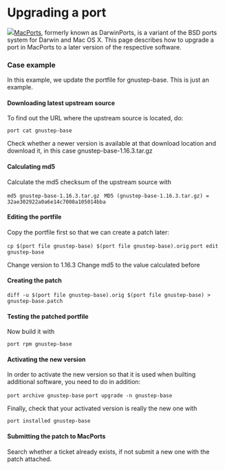 Upgrading a port
================
![](../../_/rsrc/1222694606788/developers/macports/macports-logo-top.png)[MacPorts](http://www.macports.org/), formerly known as DarwinPorts, is a variant of the BSD ports system for Darwin and Mac OS X.
This page describes how to upgrade a port in MacPorts to a later version of the respective software.

### Case example
In this example, we update the portfile for gnustep-base. This is just an example.
#### Downloading latest upstream source
To find out the URL where the upstream source is located, do:



`port cat gnustep-base `

Check whether a newer version is available at that download location and download it, in this case gnustep-base-1.16.3.tar.gz
#### Calculating md5
Calculate the md5 checksum of the upstream source with

`md5 gnustep-base-1.16.3.tar.gz `
`MD5 (gnustep-base-1.16.3.tar.gz) = 32ae302922a0a6e14c7008a105014bba`
#### Editing the portfile
Copy the portfile first so that we can create a patch later:

`cp $(port file gnustep-base) $(port file gnustep-base).orig`
`port edit gnustep-base`

Change version to 1.16.3
Change md5 to the value calculated before
#### Creating the patch
`diff -u $(port file gnustep-base).orig $(port file gnustep-base) > gnustep-base.patch`
#### Testing the patched portfile
Now build it with

`port rpm gnustep-base`
#### Activating the new version
In order to activate the new version so that it is used when builting additional software, you need to do in addition:

`port archive gnustep-base`
`port upgrade -n gnustep-base`

Finally, check that your activated version is really the new one with

`port installed gnustep-base`
#### Submitting the patch to MacPorts
Search whether a ticket already exists, if not submit a new one with the patch attached.
